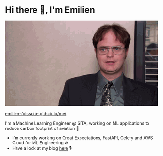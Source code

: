 # Hi there 👋, I'm Emilien

<picture>
  <source media="(prefers-color-scheme: dark)" srcset="https://raw.githubusercontent.com/emilien-foissotte/emilien-foissotte/output/github-contribution-grid-snake-dark.svg">
  <source media="(prefers-color-scheme: light)" srcset="https://raw.githubusercontent.com/emilien-foissotte/emilien-foissotte/output/github-contribution-grid-snake.svg">
  <img alt="github contribution grid snake animation" src="https://raw.githubusercontent.com/emilien-foissotte/emilien-foissotte/output/github-contribution-grid-snake.svg">
</picture>

[emilien-foissotte.github.io/me/](https://emilien-foissotte.github.io/me?utm_campaign=Github_profile)

I'm a Machine Learning Engineer @ SITA, working on ML applications to reduce carbon footprint of aviation 🍃

- I'm currently working on Great Expectations, FastAPI, Celery and AWS Cloud for ML Engineering ⚙️
- Have a look at my blog [here](https://emilien-foissotte.github.io/posts?utm_campaign=Github_profile) 🎙️
